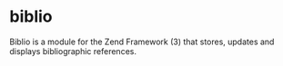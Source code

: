 # biblio
Biblio is a module for the Zend Framework (3) that stores, updates and displays bibliographic references. 
